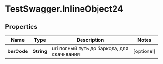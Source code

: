 # TestSwagger.InlineObject24

## Properties

Name | Type | Description | Notes
------------ | ------------- | ------------- | -------------
**barCode** | **String** | uri полный путь до баркода, для скачивания | [optional] 


